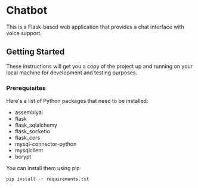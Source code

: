 # Chatbot

This is a Flask-based web application that provides a chat interface with voice support.

## Getting Started

These instructions will get you a copy of the project up and running on your local machine for development and testing purposes.

### Prerequisites

Here's a list of Python packages that need to be installed:

- assemblyai
- flask
- flask_sqlalchemy
- flask_socketio
- flask_cors
- mysql-connector-python
- mysqlclient
- bcrypt

You can install them using pip

```sh
pip install -r requirements.txt

